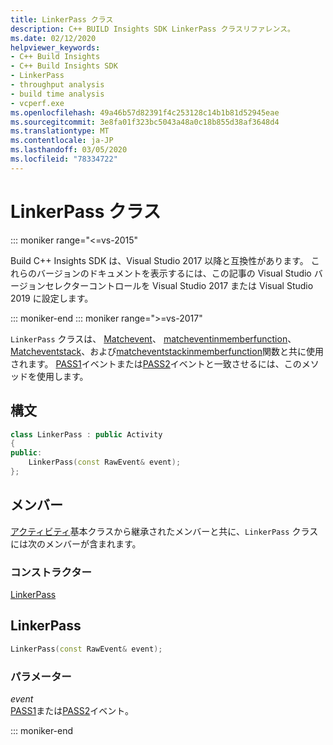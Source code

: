 ```yaml
---
title: LinkerPass クラス
description: C++ BUILD Insights SDK LinkerPass クラスリファレンス。
ms.date: 02/12/2020
helpviewer_keywords:
- C++ Build Insights
- C++ Build Insights SDK
- LinkerPass
- throughput analysis
- build time analysis
- vcperf.exe
ms.openlocfilehash: 49a46b57d82391f4c253128c14b1b81d52945eae
ms.sourcegitcommit: 3e8fa01f323bc5043a48a0c18b855d38af3648d4
ms.translationtype: MT
ms.contentlocale: ja-JP
ms.lasthandoff: 03/05/2020
ms.locfileid: "78334722"
---
```

# <a name="linkerpass-class"></a>LinkerPass クラス

::: moniker range="<=vs-2015"

Build C++ Insights SDK は、Visual Studio 2017 以降と互換性があります。 これらのバージョンのドキュメントを表示するには、この記事の Visual Studio バージョンセレクターコントロールを Visual Studio 2017 または Visual Studio 2019 に設定します。

::: moniker-end
::: moniker range=">=vs-2017"

`LinkerPass` クラスは、 [Matchevent](../functions/match-event.md)、 [matcheventinmemberfunction](../functions/match-event-in-member-function.md)、 [Matcheventstack](../functions/match-event-stack.md)、および[matcheventstackinmemberfunction](../functions/match-event-stack-in-member-function.md)関数と共に使用されます。 [PASS1](../event-table.md#pass1)イベントまたは[PASS2](../event-table.md#pass2)イベントと一致させるには、このメソッドを使用します。

## <a name="syntax"></a>構文

```cpp
class LinkerPass : public Activity
{
public:
    LinkerPass(const RawEvent& event);
};
```

## <a name="members"></a>メンバー

[アクティビティ](activity.md)基本クラスから継承されたメンバーと共に、`LinkerPass` クラスには次のメンバーが含まれます。

### <a name="constructors"></a>コンストラクター

[LinkerPass](#linker-pass)

## <a name="linker-pass"></a>LinkerPass

```cpp
LinkerPass(const RawEvent& event);
```

### <a name="parameters"></a>パラメーター

*event*\
[PASS1](../event-table.md#pass1)または[PASS2](../event-table.md#pass2)イベント。

::: moniker-end
